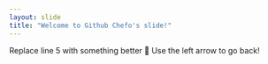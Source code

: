 ```yaml
---
layout: slide
title: "Welcome to Github Chefo's slide!"
---
```

Replace line 5 with something better :tada:
Use the left arrow to go back!
